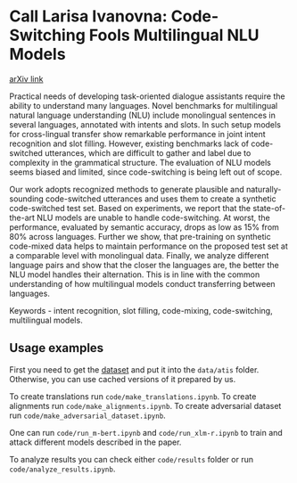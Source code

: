 # Call Larisa Ivanovna: Code-Switching Fools Multilingual NLU Models

[arXiv link](https://arxiv.org/abs/2109.14350)

Practical needs of developing task-oriented dialogue assistants require the ability to understand many languages. Novel benchmarks for multilingual natural language understanding (NLU) include monolingual sentences in several languages, annotated with intents and slots. In such setup models for cross-lingual transfer show remarkable performance in joint intent recognition and slot filling. However, existing benchmarks lack of code-switched utterances, which are difficult to gather and label due to complexity in the grammatical structure. The evaluation of NLU models seems biased and limited, since code-switching is being left out of scope. 

Our work adopts recognized methods to generate plausible and naturally-sounding code-switched utterances and uses them to create a synthetic code-switched test set. Based on experiments, we report that the state-of-the-art NLU models are unable to handle code-switching. At worst, the performance, evaluated by semantic accuracy, drops as low as 15% from 80% across languages. Further we show, that pre-training on synthetic code-mixed data helps to maintain performance on the proposed test set at a comparable level with monolingual data. Finally, we analyze different language pairs and show that the closer the languages are, the better the NLU model handles their alternation. This is in line with the common understanding of how multilingual models conduct transferring  between languages.

Keywords - intent recognition, slot filling, code-mixing, code-switching, multilingual models.

## Usage examples

First you need to get the [dataset](https://catalog.ldc.upenn.edu/LDC2021T04) and put it into the `data/atis` folder. Otherwise, you can use cached versions of it prepared by us.

To create translations run `code/make_translations.ipynb`.
To create alignments run `code/make_alignments.ipynb`.
To create adversarial dataset run `code/make_adversarial_dataset.ipynb`.

One can run `code/run_m-bert.ipynb` and `code/run_xlm-r.ipynb` to train and attack different models described in the paper.

To analyze results you can check either `code/results` folder or run `code/analyze_results.ipynb`.
